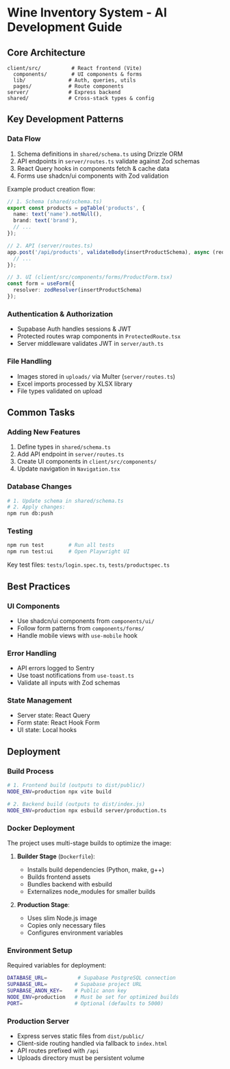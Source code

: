 # Wine Inventory System - AI Development Guide

## Core Architecture

```
client/src/          # React frontend (Vite)
  components/        # UI components & forms
  lib/              # Auth, queries, utils
  pages/            # Route components
server/             # Express backend
shared/             # Cross-stack types & config 
```

## Key Development Patterns

### Data Flow
1. Schema definitions in `shared/schema.ts` using Drizzle ORM
2. API endpoints in `server/routes.ts` validate against Zod schemas
3. React Query hooks in components fetch & cache data
4. Forms use shadcn/ui components with Zod validation

Example product creation flow:
```typescript
// 1. Schema (shared/schema.ts)
export const products = pgTable('products', {
  name: text('name').notNull(),
  brand: text('brand'),
  // ...
});

// 2. API (server/routes.ts)
app.post('/api/products', validateBody(insertProductSchema), async (req, res) => {
  // ...
});

// 3. UI (client/src/components/forms/ProductForm.tsx)
const form = useForm({
  resolver: zodResolver(insertProductSchema)
});
```

### Authentication & Authorization
- Supabase Auth handles sessions & JWT
- Protected routes wrap components in `ProtectedRoute.tsx`
- Server middleware validates JWT in `server/auth.ts`

### File Handling
- Images stored in `uploads/` via Multer (`server/routes.ts`)
- Excel imports processed by XLSX library
- File types validated on upload

## Common Tasks

### Adding New Features
1. Define types in `shared/schema.ts`
2. Add API endpoint in `server/routes.ts`
3. Create UI components in `client/src/components/`
4. Update navigation in `Navigation.tsx`

### Database Changes
```bash
# 1. Update schema in shared/schema.ts
# 2. Apply changes:
npm run db:push
```

### Testing
```bash
npm run test        # Run all tests
npm run test:ui     # Open Playwright UI
```
Key test files: `tests/login.spec.ts`, `tests/productspec.ts`

## Best Practices

### UI Components
- Use shadcn/ui components from `components/ui/`
- Follow form patterns from `components/forms/`
- Handle mobile views with `use-mobile` hook

### Error Handling
- API errors logged to Sentry
- Use toast notifications from `use-toast.ts`
- Validate all inputs with Zod schemas

### State Management
- Server state: React Query
- Form state: React Hook Form
- UI state: Local hooks

## Deployment

### Build Process
```bash
# 1. Frontend build (outputs to dist/public/)
NODE_ENV=production npx vite build

# 2. Backend build (outputs to dist/index.js)
NODE_ENV=production npx esbuild server/production.ts
```

### Docker Deployment
The project uses multi-stage builds to optimize the image:

1. **Builder Stage** (`Dockerfile`):
   - Installs build dependencies (Python, make, g++)
   - Builds frontend assets
   - Bundles backend with esbuild
   - Externalizes node_modules for smaller builds

2. **Production Stage**:
   - Uses slim Node.js image
   - Copies only necessary files
   - Configures environment variables

### Environment Setup
Required variables for deployment:
```bash
DATABASE_URL=          # Supabase PostgreSQL connection
SUPABASE_URL=         # Supabase project URL
SUPABASE_ANON_KEY=    # Public anon key
NODE_ENV=production   # Must be set for optimized builds
PORT=                 # Optional (defaults to 5000)
```

### Production Server
- Express serves static files from `dist/public/`
- Client-side routing handled via fallback to `index.html`
- API routes prefixed with `/api`
- Uploads directory must be persistent volume
